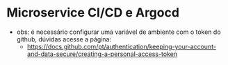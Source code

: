 # Microservice CI/CD e Argocd
- obs: é necessário configurar uma variável de ambiente com o token do github, dúvidas acesse a página: 
  - https://docs.github.com/pt/authentication/keeping-your-account-and-data-secure/creating-a-personal-access-token